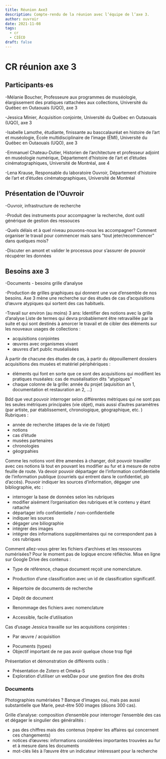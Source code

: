 ```yaml
---
title: Réunion Axe3
description: Compte-rendu de la réunion avec l’équipe de l’axe 3.
author: ouvroir
date: 2021-11-08
tags: 
  - cr
  - CIÉCO
draft: false
---
```


# CR réunion axe 3

## Participants·es

-Mélanie Boucher, Professeure aux programmes de muséologie, élargissement des pratiques rattachées aux collections, Université du Québec en Outaouais (UQO), axe 3

-Jessica Minier, Acquisition conjointe,  Université du Québec en Outaouais (UQO), axe 3

-Isabelle Lamothe, étudiante, finissante au basccalauréat en histoire de l’art et muséologie, École multidisciplinaire de l’image (ÉMI), Université du Québec en Outaouais (UQO), axe 3

-Emmanuel Chateau-Dutier, Historien de l’architecture et professeur adjoint en muséologie numérique, Département d’histoire de l’art et d’études cinématographiques, Université de Montréal, axe 4

-Lena Krause, Responsable du laboratoire Ouvroir, Département d’histoire de l’art et d’études cinématographiques, Université de Montréal



## Présentation de l’Ouvroir
-Ouvroir, infrastructure de recherche

-Produit des instruments pour accompagner la recherche, dont outil générique de gestion des ressouces

-Quels délais et à quel niveau pouvons-nous les accompagner? Comment organiser le travail pour commencer mais sans "tout jeter/recommencer" dans quelques mois?

-Discuter en amont et valider le processus pour s’assurer de pouvoir récupérer les données



## Besoins axe 3

-Documents - besoins grille d’analyse

-Production de grilles graphiques qui donnent une vue d’ensemble de nos besoins. Axe 3 mène une recherche sur des études de cas d’acquisitions d’œuvre atypiques qui sortent des cas habituels.

-Travail sur environ (au moins) 3 ans: Identifier des notions avec la grille d’analyse
Liste de termes qui devra probablement être retravaillée par la suite et qui sont destinés à amorcer le travail et de cibler des éléments sur les nouveaux usages de collections :

- acquisitions conjointes
- œuvres avec organismes vivant
- œuvres d’art public muséalisées



À partir de chacune des études de cas, à partir du dépouillement dossiers acquisitions des musées et matériel périphériques :
- éléments qui font en sorte que ce sont des acquisitions qui modifient les pratiques muséales: cas de muséalisation dits "atypiques"
- chaque colonne de la grille: année du projet (aquisition an 1, documentation et restauration an 2, ...)

Bdd que veut pouvoir interroger selon différentes métriques qui ne sont pas les seules métriques principales (vie objet), mais aussi d’autres paramètres (par artiste, par établissement, chronologique, géographique, etc. )
Rubriques :

- année de recherche (étapes de la vie de l’objet)
- notions
- cas d’étude
- musées partenaires
- chronologies
- géogrpahies

Comme les notions vont être amenées à changer, doit pouvoir travailler avec ces notions là tout en pouvant les modifier au fur et à mesure de notre feuille de route. Va devoir pouvoir départager de l’information confidentielle de l’information publique (courriels qui entrent dans le confidentiel, pb d’accès). Pouvoir indiquer les sources d’information, dégager une bibliographie, etc :

- interroger la base de données selon les rubriques
- modifier aisément l’organisation des rubriques et le contenu y étant rattaché
- départager info confidentielle / non-confidentielle
- indiquer les sources
- dégager une biliographie
- intégrer des images
- intégrer des informations supplémentaires qui ne correspondent pas à ces rubriques

Comment allez-vous gérer les fichiers d’archives et les ressources numérisées? 
Pour le moment pas de logique encore réfléchie. Mise en ligne sur Google Drive des contenus :

* Type de référence, chaque document reçoit une nomenclature. 

* Production d’une classification avec un id de classification significatif.

* Répertoire de documents de recherche

* Dépôt de document 

* Renommage des fichiers avec nomenclature

* Accessible, facile d’utilisation



Cas d’usage
Jessica travaille sur les acquisitions conjointes :

* Par œuvre / acquisition

- Pocuments (types)
- Objectif important de ne pas avoir quelque chose trop figé



Présentation et démonstration de différents outils :

* Présentation de Zotero et Omeka-S
* Exploration d’utiliser un webDav pour une gestion fine des droits



### Documents

Photographies numérisées ? 
Banque d’images oui, mais pas aussi substantielle que Marie, peut-être 500 images (disons 300 cas).

Grille d’analyse: composition d’ensemble pour interroger l’ensemble des cas et dégager le singulier des généralités :
- pas des chiffres mais des contenus (repérer les affaires qui concernent ces changements)
- notices d’œuvres: informations considérées importantes trouvées au fur et à mesure dans les documents
- mot-clés liés à l’œuvre être un indicateur intéressant pour la recherche
